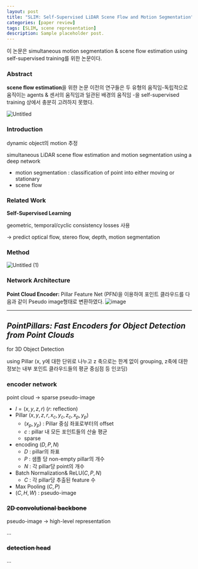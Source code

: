 ```yaml
---
layout: post
title: "SLIM: Self-Supervised LiDAR Scene Flow and Motion Segmentation"
categories: [paper review]
tags: [SLIM, scene representation]
description: Sample placeholder post.
---
```


이 논문은 simultaneous motion segmentation & scene flow estimation using self-supervised training를 위한 논문이다.
### Abstract
**scene flow estimation**을 위한 논문
이전의 연구들은 두 유형의 움직임-독립적으로 움직이는 agents & 센서의 움직임과 일관된 배경의 움직임  -을 self-supervised training 상에서 충분히 고려하지 못했다.

![Untitled](https://github.com/eunseon02/eunseon02.github.io/assets/108911413/78d4793a-83d8-4747-826d-225a3710aad5)


### Introduction
dynamic object의 motion 추정

simultaneous LiDAR scene flow estimation and motion segmentation using a
deep network

- motion segmentation : classification of point into either moving or stationary
- scene flow

### Related Work
**Self-Supervised Learning**

geometric, temporal/cyclic consistency losses 사용

→ predict optical flow, stereo flow, depth,  motion segmentation


### Method
![Untitled (1)](https://github.com/eunseon02/eunseon02.github.io/assets/108911413/9dca53f8-1918-4718-921a-af2d212fbbcb)

### Network Architecture
**Point Cloud Encoder:**
Pillar Feature Net (PFN)을 이용하여 포인트 클라우드를 다음과 같이 Pseudo image형태로 변환하였다.
![image](https://github.com/eunseon02/eunseon02.github.io/assets/108911413/7eb5eb11-3f5c-4a0d-87ae-da7442256a2a)

---

## ***PointPillars: Fast Encoders for Object Detection from Point Clouds***
for 3D Object Detection

using Pillar (x, y에 대한 단위로 나누고 z 축으로는 한계 없이 grouping, z축에 대한 정보는 내부 포인트 클라우드들의 평균 중심점 등 인코딩)

### encoder network

point cloud → sparse pseudo-image 

- $l = (x, y, z, r)$ ($r$: reflection)
- Pillar $(x, y, z, r, x_c, y_c, z_c, x_p, y_p)$
    - $(x_p, y_p)$ : Pillar 중심 좌표로부터의 offset
    - $c$ : pillar 내 모든 포인트들의 산술 평균
    - sparse
- encoding $(D, P, N)$
    - $D$ : pillar의 좌표
    - $P$ : 샘플 당 non-empty pillar의 개수
    - $N$ : 각 pillar당 point의 개수
- Batch Normalization& ReLU$(C, P, N)$
    - $C$ : 각 pillar당 추출된 feature 수
- Max Pooling $(C, P)$
- $(C, H, W)$ : pseudo-image

### **~~2D convolutional backbone~~**

pseudo-image → high-level representation

…

### **~~detection head~~**

…
